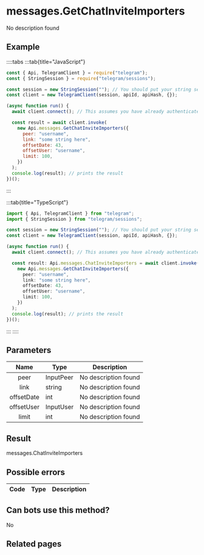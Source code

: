 # messages.GetChatInviteImporters

No description found

## Example

::::tabs
:::tab{title="JavaScript"}

```js
const { Api, TelegramClient } = require("telegram");
const { StringSession } = require("telegram/sessions");

const session = new StringSession(""); // You should put your string session here
const client = new TelegramClient(session, apiId, apiHash, {});

(async function run() {
  await client.connect(); // This assumes you have already authenticated with .start()

  const result = await client.invoke(
    new Api.messages.GetChatInviteImporters({
      peer: "username",
      link: "some string here",
      offsetDate: 43,
      offsetUser: "username",
      limit: 100,
    })
  );
  console.log(result); // prints the result
})();
```

:::

:::tab{title="TypeScript"}

```ts
import { Api, TelegramClient } from "telegram";
import { StringSession } from "telegram/sessions";

const session = new StringSession(""); // You should put your string session here
const client = new TelegramClient(session, apiId, apiHash, {});

(async function run() {
  await client.connect(); // This assumes you have already authenticated with .start()

  const result: Api.messages.ChatInviteImporters = await client.invoke(
    new Api.messages.GetChatInviteImporters({
      peer: "username",
      link: "some string here",
      offsetDate: 43,
      offsetUser: "username",
      limit: 100,
    })
  );
  console.log(result); // prints the result
})();
```

:::
::::

## Parameters

|    Name    | Type      | Description          |
| :--------: | --------- | -------------------- |
|    peer    | InputPeer | No description found |
|    link    | string    | No description found |
| offsetDate | int       | No description found |
| offsetUser | InputUser | No description found |
|   limit    | int       | No description found |

## Result

messages.ChatInviteImporters

## Possible errors

| Code | Type | Description |
| :--: | ---- | ----------- |

## Can bots use this method?

No

## Related pages
